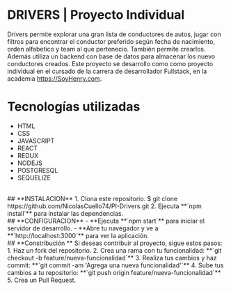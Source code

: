 # **DRIVERS** | Proyecto Individual
Drivers permite explorar una gran lista de conductores de autos, jugar con filtros para encontrar el conductor preferido según fecha de nacimiento, orden alfabetico y team al que pertenecio. También permite crearlos. Además utiliza un backend con base de datos para almacenar los nuevo conductores creados. Este proyecto se desarrollo como como proyecto individual en el cursado de la carrera de desarrollador Fullstack, en la academia https://SoyHenry.com.
<br />
# **Tecnologías utilizadas**

-  HTML
-  CSS
-  JAVASCRIPT
-  REACT
-  REDUX
-  NODEJS
-  POSTGRESQL
-  SEQUELIZE

<br />
## **INSTALACION**
1. Clona este repositorio.
$ git clone https://github.com/NicolasCuello74/PI-Drivers.git
2. Ejecuta **`npm install`** para instalar las dependencias.
<br />
## **CONFIGURACION**
-  **Ejecuta **`npm start`** para iniciar el servidor de desarrollo.
-  **Abre tu navegador y ve a **`http://localhost:3000`** para ver la aplicación.
<br />
## **Constribución **
Si deseas contribuir al proyecto, sigue estos pasos:
1. Haz un fork del repositorio.
2. Crea una rama con tu funcionalidad: **`git checkout -b feature/nueva-funcionalidad`**
3. Realiza tus cambios y haz commit: **`git commit -am 'Agrega una nueva funcionalidad'`**
4. Sube tus cambios a tu repositorio: **`git push origin feature/nueva-funcionalidad`**
5. Crea un Pull Request.

